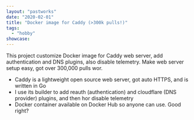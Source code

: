 ```yaml
---
layout: "pastworks"
date: "2020-02-01"
title: "Docker image for Caddy (>300k pulls!)"
tags:
  - "hobby"
showcase:
---
```

This project customize Docker image for Caddy web server, add authentication and DNS plugins, also disable telemetry. Make web server setup easy, got over 300,000 pulls wor.

- Caddy is a lightweight open source web server, got auto HTTPS, and is written in Go
- I use its builder to add reauth (authentication) and cloudflare (DNS provider) plugins, and then hor disable telemetry
- Docker container available on Docker Hub so anyone can use. Good right?
